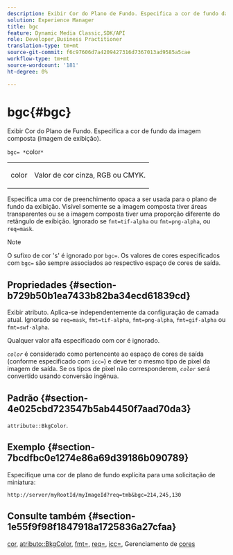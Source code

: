 ```yaml
---
description: Exibir Cor do Plano de Fundo. Especifica a cor de fundo da imagem composta (imagem de exibição).
solution: Experience Manager
title: bgc
feature: Dynamic Media Classic,SDK/API
role: Developer,Business Practitioner
translation-type: tm+mt
source-git-commit: f6c97606d7a4209427316d7367013ad9585a5cae
workflow-type: tm+mt
source-wordcount: '181'
ht-degree: 0%

---
```



# bgc{#bgc}

Exibir Cor do Plano de Fundo. Especifica a cor de fundo da imagem composta (imagem de exibição).

`bgc= *`color`*`

<table id="simpletable_998CF426296945FEA48D19E33B71A17E"> 
 <tr class="strow"> 
  <td class="stentry"> <p><span class="codeph"> <span class="varname"> color</span></span> </p> </td> 
  <td class="stentry"> <p>Valor de cor cinza, RGB ou CMYK. </p></td> 
 </tr> 
</table>

Especifica uma cor de preenchimento opaca a ser usada para o plano de fundo da exibição. Visível somente se a imagem composta tiver áreas transparentes ou se a imagem composta tiver uma proporção diferente do retângulo de exibição. Ignorado se `fmt=tif-alpha` ou `fmt=png-alpha`, ou `req=mask`.

>[!NOTE]
>
>O sufixo de cor &#39;s&#39; é ignorado por `bgc=`. Os valores de cores especificados com `bgc=` são sempre associados ao respectivo espaço de cores de saída.

## Propriedades {#section-b729b50b1ea7433b82ba34ecd61839cd}

Exibir atributo. Aplica-se independentemente da configuração de camada atual. Ignorado se `req=mask`, `fmt=tif-alpha`, `fmt=png-alpha`, `fmt=gif-alpha` ou `fmt=swf-alpha`.

Qualquer valor alfa especificado com cor é ignorado.

*`color`* é considerado como pertencente ao espaço de cores de saída (conforme especificado com  `icc=`) e deve ter o mesmo tipo de pixel da imagem de saída. Se os tipos de pixel não corresponderem, *`color`* será convertido usando conversão ingênua.

## Padrão {#section-4e025cbd723547b5ab4450f7aad70da3}

`attribute::BkgColor`.

## Exemplo {#section-7bcdfbc0e1274e86a69d39186b090789}

Especifique uma cor de plano de fundo explícita para uma solicitação de miniatura:

`http://server/myRootId/myImageId?req=tmb&bgc=214,245,130`

## Consulte também {#section-1e55f9f98f1847918a1725836a27cfaa}

[cor](../../../../../is-api/http-ref/image-serving-api-ref/c-http-protocol-reference/c-data-types/r-is-http-color.md#reference-0fdb264a3aed4bd78451bb55311f6e93),  [atributo::BkgColor](../../../../../is-api/image-catalog/image-serving-api-ref/c-image-catalog-reference/c-attributes-reference/r-bkgcolor.md#reference-ed53106ee50442d7a2dd3e1f60e6f0f8),  [fmt=](../../../../../is-api/http-ref/image-serving-api-ref/c-http-protocol-reference/c-command-reference/r-is-http-fmt.md#reference-cdf10043423b45ba9fe15157fb3ae37a),  [req=](../../../../../is-api/http-ref/image-serving-api-ref/c-http-protocol-reference/c-command-reference/r-req/r-req.md#reference-907cdb4a97034db7ad94695f25552e76),  [icc=](../../../../../is-api/http-ref/image-serving-api-ref/c-http-protocol-reference/c-command-reference/r-icc.md#reference-182b5679e21e4df3b4d330535a5a7517), Gerenciamento de  [cores](../../../../../is-api/http-ref/image-serving-api-ref/c-http-protocol-reference/c-syntax-and-features/r-color-management.md#reference-c7e4a72d589145189f7e4bcb6b4544d7)
